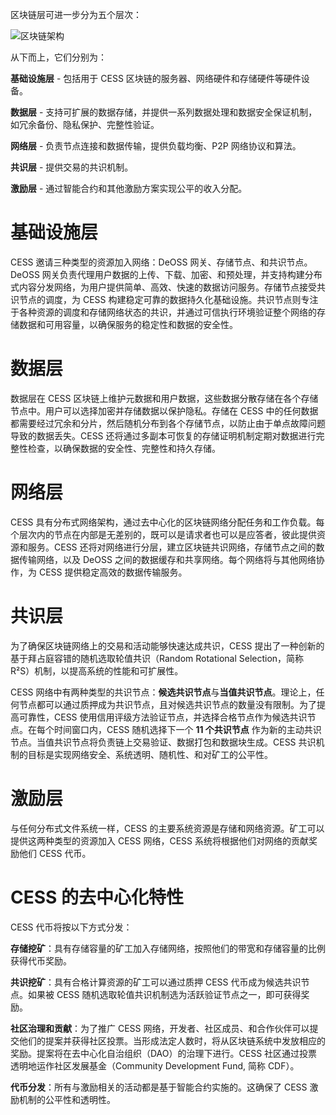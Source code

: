 区块链层可进一步分为五个层次：

![区块链架构](../assets/concepts/blockchain-arch/blockchain-arch.png)

从下而上，它们分别为：

**基础设施层** - 包括用于 CESS 区块链的服务器、网络硬件和存储硬件等硬件设备。

**数据层** - 支持可扩展的数据存储，并提供一系列数据处理和数据安全保证机制，如冗余备份、隐私保护、完整性验证。

**网络层** - 负责节点连接和数据传输，提供负载均衡、P2P 网络协议和算法。

**共识层** - 提供交易的共识机制。

**激励层** - 通过智能合约和其他激励方案实现公平的收入分配。

# 基础设施层

CESS 邀请三种类型的资源加入网络：DeOSS 网关、存储节点、和共识节点。DeOSS 网关负责代理用户数据的上传、下载、加密、和预处理，并支持构建分布式内容分发网络，为用户提供简单、高效、快速的数据访问服务。存储节点接受共识节点的调度，为 CESS 构建稳定可靠的数据持久化基础设施。共识节点则专注于各种资源的调度和存储网络状态的共识，并通过可信执行环境验证整个网络的存储数据和可用容量，以确保服务的稳定性和数据的安全性。

# 数据层

数据层在 CESS 区块链上维护元数据和用户数据，这些数据分散存储在各个存储节点中。用户可以选择加密并存储数据以保护隐私。存储在 CESS 中的任何数据都需要经过冗余和分片，然后随机分布到各个存储节点，以防止由于单点故障问题导致的数据丢失。CESS 还将通过多副本可恢复的存储证明机制定期对数据进行完整性检查，以确保数据的安全性、完整性和持久存储。

# 网络层

CESS 具有分布式网络架构，通过去中心化的区块链网络分配任务和工作负载。每个层次内的节点在内部是无差别的，既可以是请求者也可以是应答者，彼此提供资源和服务。CESS 还将对网络进行分层，建立区块链共识网络，存储节点之间的数据传输网络，以及 DeOSS 之间的数据缓存和共享网络。每个网络将与其他网络协作，为 CESS 提供稳定高效的数据传输服务。

# 共识层

为了确保区块链网络上的交易和活动能够快速达成共识，CESS 提出了一种创新的基于拜占庭容错的随机选取轮值共识（Random Rotational Selection，简称 R²S）机制，以提高系统的性能和可扩展性。

CESS 网络中有两种类型的共识节点：**候选共识节点**与**当值共识节点**。理论上，任何节点都可以通过质押成为共识节点，且对候选共识节点的数量没有限制。为了提高可靠性，CESS 使用信用评级方法验证节点，并选择合格节点作为候选共识节点。在每个时间窗口内，CESS 随机选择下一个 **11 个共识节点** 作为新的主动共识节点。当值共识节点将负责链上交易验证、数据打包和数据块生成。CESS 共识机制的目标是实现网络安全、系统透明、随机性、和对矿工的公平性。

# 激励层

与任何分布式文件系统一样，CESS 的主要系统资源是存储和网络资源。矿工可以提供这两种类型的资源加入 CESS 网络，CESS 系统将根据他们对网络的贡献奖励他们 CESS 代币。

# CESS 的去中心化特性

CESS 代币将按以下方式分发：

**存储挖矿**：具有存储容量的矿工加入存储网络，按照他们的带宽和存储容量的比例获得代币奖励。

**共识挖矿**：具有合格计算资源的矿工可以通过质押 CESS 代币成为候选共识节点。如果被 CESS 随机选取轮值共识机制选为活跃验证节点之一，即可获得奖励。

**社区治理和贡献**：为了推广 CESS 网络，开发者、社区成员、和合作伙伴可以提交他们的提案并获得社区投票。当形成法定人数时，将从区块链系统中发放相应的奖励。提案将在去中心化自治组织（DAO）的治理下进行。CESS 社区通过投票透明地运作社区发展基金（Community Development Fund, 简称 CDF）。

**代币分发**：所有与激励相关的活动都是基于智能合约实施的。这确保了 CESS 激励机制的公平性和透明性。

